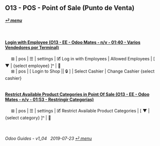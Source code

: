 ## O13 - POS - Point of Sale (Punto de Venta)
#### [_&#x23CE; menu_](/o13/ee/o13-ee-guides_menu.md)  

<br>

#### [Login with Employee (O13 - EE - Odoo Mates - n/v - 01:40 - Varios Vendedores por Terminal)](https://youtube.com/embed/Nmafl3gA8aI?autoplay=1&start=0&end=0&rel=0)
&nbsp;&nbsp;&nbsp;&nbsp; &#x229E; | pos | &#x2630; | settings | &#x1F5F9; Log in with Employees | Allowed Employees | \[ &#x25BC; | \{select employee} ]&#x207F; | &#x1f4be;  
&nbsp;&nbsp;&nbsp;&nbsp; &#x229E; | pos | \[ Login to Shop || &#x1f512; \] | Select Cashier | Change Cashier \{select cashier}<br><br>

#### [Restrict Available Product Categories in Point Of Sale (O13 - EE - Odoo Mates - n/v - 01:53 - Restringir Categorías)](https://youtube.com/embed/EO-j2h2AUw4?autoplay=1&start=0&end=0&rel=0)
&nbsp;&nbsp;&nbsp;&nbsp; &#x229E; | pos | &#x2630; | settings | &#x1F5F9; Restrict Available Product Categories | \[ &#x25BC; | {select category} \]&#x207F; | &#x1f4be;

<br>

###### Odoo Guides - v1_04 &nbsp; 2019-07-23  [_&#x23CE; menu_](/o13/ee/o13-ee-guides_menu.md)  
